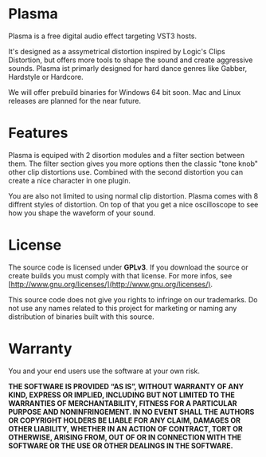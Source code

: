 # Plasma
Plasma is a free digital audio effect targeting VST3 hosts.

It's designed as a assymetrical distortion inspired by Logic's Clips Distortion, but offers more tools to shape the sound and create aggressive sounds.
Plasma ist primarly designed for hard dance genres like Gabber, Hardstyle or Hardcore.

We will offer prebuild binaries for Windows 64 bit soon.
Mac and Linux releases are planned for the near future. 

# Features

Plasma is equiped with 2 disortion modules and a filter section between them.
The filter section gives you more options then the classic "tone knob" other clip distortions use. Combined with the second distortion you can create a nice character in one plugin.

You are also not limited to using normal clip distortion. Plasma comes with 8 diffrent styles of distortion. On top of that you get a nice oscilloscope to see how you shape the waveform of your sound.

# License
The source code is licensed under **GPLv3**. 
If you download the source or create builds you must comply with that license.
For more infos, see [http://www.gnu.org/licenses/](http://www.gnu.org/licenses/).

This source code does not give you rights to infringe on our trademarks.
Do not use any names related to this project for marketing or naming any distribution of binaries built with this source. 

# Warranty
You and your end users use the software at your own risk.

**THE SOFTWARE IS PROVIDED “AS IS”, WITHOUT WARRANTY OF ANY KIND, EXPRESS OR IMPLIED, INCLUDING BUT NOT LIMITED TO THE WARRANTIES OF MERCHANTABILITY, FITNESS FOR A PARTICULAR PURPOSE AND NONINFRINGEMENT. IN NO EVENT SHALL THE AUTHORS OR COPYRIGHT HOLDERS BE LIABLE FOR ANY CLAIM, DAMAGES OR OTHER LIABILITY, WHETHER IN AN ACTION OF CONTRACT, TORT OR OTHERWISE, ARISING FROM, OUT OF OR IN CONNECTION WITH THE SOFTWARE OR THE USE OR OTHER DEALINGS IN THE SOFTWARE.**
